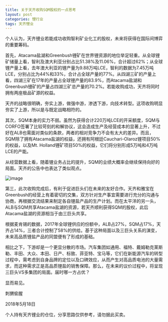 ```yaml
---
title: 关于天齐收购SQM股权的一点思考
layout: post
categories: 锂行业
tags: 天齐锂业
---
```

个人认为，天齐锂业若能成功收购智利矿业化工的股权，未来将获得在国际间博弈的重要筹码。

首先，Atacama盐湖和Greenbush锂矿在世界锂资源的地位举足轻重。从全球锂矿储量上看，智利及澳大利亚分别占比51.38%及11.06%，合计超过62%；从全球锂产量上看，去年澳大利亚的锂产量为9.88万吨LCE，智利的数据为7.45万吨LCE，分别占比为44%和33%，合计占全球产量的77%。从四湖三矿的产量上看，四湖三矿在17年的产量占全球锂产量的83.9%，而Atacama盐湖和Greenbush锂矿的产量占四湖三矿总产量的70.2%。若能收购成功，天齐将同时拥有两座极品矿源的权益。

天齐的战略很明确，夯实上游，做强中游，渗透下游，向技术转型。这项收购明显夯实了上游，所以是与既定战略相符的。

其次，SQM本身的实力不弱。虽然为获得合计220万吨LCE的开采额度，SQM与CORFO签署了比较苛刻的和解协议，这会造成生产及经营成本的显著上升，不过好在ALB也需面对类似的条款，两者的相对竞争力不会有太大的差异。而且，SQM除了拥有Atacama盐湖的权益，还拥有阿根廷Cauchari-Olaroz锂项目50%的权益，以及Mt. Holland锂矿项目50%的权益，它们将分别形成5万吨和4万吨LCE的产能。

从经营数据上看，随着锂业务占比的提升，SQM的业绩大概率会继续保持向好的局面。天齐的公告中也表达了类似观点。

![image](http://upload-images.jianshu.io/upload_images/8031739-2072cf42757d2a10.jpg?imageMogr2/auto-orient/strip%7CimageView2/2/w/1240)

第三，此次收购完成后，有利于促进巨头们在未来的友好合作。天齐和雅宝在Greenbush的经营上有着密切的交集，双方针对生产事宜需要进行充分的沟通与协商，再根据交流结果来制定各自锂盐产品的生产计划。而在太平洋的另一头，ALB与SQM共享Atacama盐湖的资源，若天齐顺利获得SQM的股权，此后Atacama盐湖的资源相当于由三巨头共享。

根据麦肯锡的数据，2017年全球锂供应的份额中，ALB占27%，SQM占17%，天齐占14%，三者合计控制了58%的供给。基于这种局面以及三巨头关系的演变，未来高品质锂盐产品的同盟便有了形成的基础。

相比之下，下游却是一个更显分散的市场。汽车集团如通用、福特、戴姆勒克莱斯勒、丰田、大众、本田、日产、标致、菲亚特、宝马等，它们在新能源汽车的转型过程中，需考虑到自身品牌的定位以及口碑效应，从而产生对高品质电池的大量需求，而这种需求正是高品质锂盐的销售保障。那么，在未来的议价过程中，将呈现三巨头VS多集团的局面。届时哪一方占优？

显而易见。

刺猬偷腥

2018年5月18日

个人持有天齐锂业的仓位，分享思路仅供参考，请勿据此买卖。